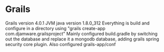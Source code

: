 # Grails
Grails version 4.0.1
JVM java version 1.8.0_312
Everything is build and configure in a directory using "grails create-app com.djamware.grailsproject"
Mainly configured build.gradle by switching out the database and replace it a mongodb database, adding grails spring security core plugin.
Also configured grails-app/conf
